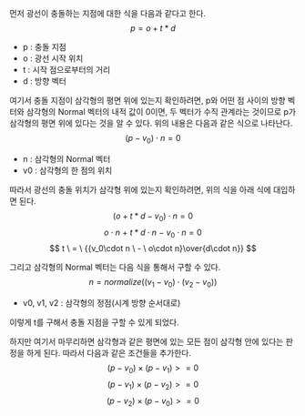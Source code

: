 먼저 광선이 충돌하는 지점에 대한 식을 다음과 같다고 한다.
$$ p = o + t*d $$
- p : 충돌 지점
- o : 광선 시작 위치
- t : 시작 점으로부터의 거리
- d : 방향 벡터

여기서 충돌 지점이 삼각형의 평면 위에 있는지 확인하려면, p와 어떤 점 사이의 방향 벡터와 삼각형의 Normal 벡터의 내적 값이 0이면, 두 벡터가 수직 관계라는 것이므로 p가 삼각형의 평면 위에 있다는 것을 알 수 있다.
위의 내용은 다음과 같은 식으로 나타난다.
$$ (p - v_0)\cdot n = 0 $$
- n : 삼각형의 Normal 벡터
- v0 : 삼각형의 한 점의 위치

따라서 광선의 충돌 위치가 삼각형 위에 있는지 확인하려면, 위의 식을 아래 식에 대입하면 된다.
$$ (o + t*d - v_0)\cdot n = 0 $$
$$ o\cdot n \ + \ t*d\cdot n \ - \ v_0\cdot n = 0 $$
$$ t \ = \ {{v_0\cdot n \ - \ o\cdot n}\over{d\cdot n}} $$

그리고 삼각형의 Normal 벡터는 다음 식을 통해서 구할 수 있다. 
$$ n = normalize((v_1 - v_0)\cdot(v_2 - v_0)) $$
- v0, v1, v2 : 삼각형의 정점(시계 방향 순서대로)

이렇게 t를 구해서 충돌 지점을 구할 수 있게 되었다.


하지만 여기서 마무리하면 삼각형과 같은 평면에 있는 모든 점이 삼각형 안에 있다는 판정을 하게 된다. 
따라서 다음과 같은 조건들을 추가한다.
$$ (p - v_0)\times(p - v_1) >= 0 $$
$$ (p - v_1)\times(p - v_2) >= 0 $$
$$ (p - v_2)\times(p - v_0) >= 0 $$
